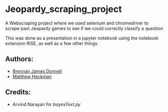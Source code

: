 # Jeopardy_scraping_project
A Webscraping project where we used selenium and chromedriver to scrape past Jeopardy games to see if we could correctly classify a question

This was done as a presentation in a jupyter notebook using the notebook extension RISE, as well as a few other things. 

## Authors: 
* [Brennan James Donnell](https://www.linkedin.com/in/brennan-donnell-112066165/)
* [Matthew Heckman](https://www.linkedin.com/in/matthew-heckman-772b77167/) 

## Credits: 
* Arvind Narayan for *bayesText.py*
